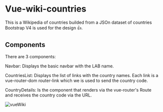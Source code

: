 # Vue-wiki-countries
This is a Wikipedia of countries builded from a JSOn dataset of countries
Bootstrap V4 is used for the design 👍.

## Components
There are 3 components:

Navbar: Displays the basic navbar with the LAB name.

CountriesList: Displays the list of links with the country names. Each link is a vue-router-dom router-link which we is used to send the country code.

CountryDetails: Is the component that renders via the vue-router's Route and receives the country code via the URL.



![vueWiki](https://user-images.githubusercontent.com/112575528/203944095-5f57cb8d-be31-442a-9dad-0c24f33c82df.gif)
